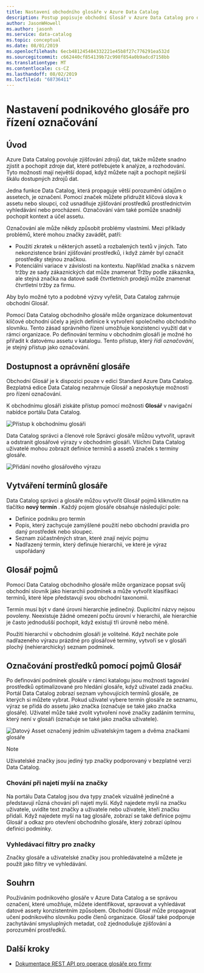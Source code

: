 ```yaml
---
title: Nastavení obchodního glosáře v Azure Data Catalog
description: Postup popisuje obchodní Glosář v Azure Data Catalog pro definování a použití společného slovníku podnikání k označení registrovaných datových assetů.
author: JasonWHowell
ms.author: jasonh
ms.service: data-catalog
ms.topic: conceptual
ms.date: 08/01/2019
ms.openlocfilehash: 6ecb481245484332221e45b8f27c776291ea532d
ms.sourcegitcommit: c662440cf854139b72c998f854a0b9adcd7158bb
ms.translationtype: MT
ms.contentlocale: cs-CZ
ms.lasthandoff: 08/02/2019
ms.locfileid: "68736411"
---
```

# <a name="set-up-the-business-glossary-for-governed-tagging"></a>Nastavení podnikového glosáře pro řízení označování

## <a name="introduction"></a>Úvod

Azure Data Catalog povoluje zjišťování zdrojů dat, takže můžete snadno zjistit a pochopit zdroje dat, které potřebujete k analýze, a rozhodování. Tyto možnosti mají největší dopad, když můžete najít a pochopit nejširší škálu dostupných zdrojů dat.

Jedna funkce Data Catalog, která propaguje větší porozumění údajům o assetech, je označení. Pomocí značek můžete přidružit klíčová slova k assetu nebo sloupci, což usnadňuje zjišťování prostředků prostřednictvím vyhledávání nebo procházení. Označování vám také pomůže snadněji pochopit kontext a účel assetu.

Označování ale může někdy způsobit problémy vlastními. Mezi příklady problémů, které mohou značky zavádět, patří:

* Použití zkratek u některých assetů a rozbalených textů v jiných. Tato nekonzistence brání zjišťování prostředků, i když záměr byl označit prostředky stejnou značkou.
* Potenciální variace v závislosti na kontextu. Například značka s názvem tržby ze sady zákaznických dat může znamenat Tržby podle zákazníka, ale stejná značka na datové sadě čtvrtletních prodejů může znamenat čtvrtletní tržby za firmu.  

Aby bylo možné tyto a podobné výzvy vyřešit, Data Catalog zahrnuje obchodní Glosář.

Pomocí Data Catalog obchodního glosáře může organizace dokumentovat klíčové obchodní účely a jejich definice k vytvoření společného obchodního slovníku. Tento zásad správného řízení umožňuje konzistenci využití dat v rámci organizace. Po definování termínu v obchodním glosáři je možné ho přiřadit k datovému assetu v katalogu. Tento přístup, který *řídí označování*, je stejný přístup jako označování.

## <a name="glossary-availability-and-privileges"></a>Dostupnost a oprávnění glosáře

Obchodní Glosář je k dispozici pouze v edici Standard Azure Data Catalog. Bezplatná edice Data Catalog nezahrnuje Glosář a neposkytuje možnosti pro řízení označování.

K obchodnímu glosáři získáte přístup pomocí možnosti **Glosář** v navigační nabídce portálu Data Catalog.  

![Přístup k obchodnímu glosáři](./media/data-catalog-how-to-business-glossary/01-portal-menu.png)

Data Catalog správci a členové role Správci glosáře můžou vytvořit, upravit a odstranit glosářové výrazy v obchodním glosáři. Všichni Data Catalog uživatelé mohou zobrazit definice termínů a assetů značek s termíny glosáře.

![Přidání nového glosářového výrazu](./media/data-catalog-how-to-business-glossary/02-new-term.png)

## <a name="creating-glossary-terms"></a>Vytváření termínů glosáře

Data Catalog správci a glosáře můžou vytvořit Glosář pojmů kliknutím na tlačítko **nový termín** . Každý pojem glosáře obsahuje následující pole:

* Definice podniku pro termín
* Popis, který zachycuje zamýšlené použití nebo obchodní pravidla pro daný prostředek nebo sloupec.
* Seznam zúčastněných stran, které znají nejvíc pojmu
* Nadřazený termín, který definuje hierarchii, ve které je výraz uspořádaný

## <a name="glossary-term-hierarchies"></a>Glosář pojmů

Pomocí Data Catalog obchodního glosáře může organizace popsat svůj obchodní slovník jako hierarchii podmínek a může vytvořit klasifikaci termínů, které lépe představují svou obchodní taxonomii.

Termín musí být v dané úrovni hierarchie jedinečný. Duplicitní názvy nejsou povoleny. Neexistuje žádné omezení počtu úrovní v hierarchii, ale hierarchie je často jednodušší pochopit, když existují tři úrovně nebo méně.

Použití hierarchií v obchodním glosáři je volitelné. Když necháte pole nadřazeného výrazu prázdné pro glosářové termíny, vytvoří se v glosáři plochý (nehierarchicky) seznam podmínek.  

## <a name="tagging-assets-with-glossary-terms"></a>Označování prostředků pomocí pojmů Glosář

Po definování podmínek glosáře v rámci katalogu jsou možnosti tagování prostředků optimalizované pro hledání glosáře, když uživatel zadá značku. Portál Data Catalog zobrazí seznam vyhovujících termínů glosáře, ze kterých si můžete vybrat. Pokud uživatel vybere termín glosáře ze seznamu, výraz se přidá do assetu jako značka (označuje se také jako značka glosáře). Uživatel může také zvolit vytvoření nové značky zadáním termínu, který není v glosáři (označuje se také jako značka uživatele).

![Datový Asset označený jedním uživatelským tagem a dvěma značkami glosáře](./media/data-catalog-how-to-business-glossary/03-tagged-asset.png)

> [!NOTE]
> Uživatelské značky jsou jediný typ značky podporovaný v bezplatné verzi Data Catalog.

### <a name="hover-behavior-on-tags"></a>Chování při najetí myší na značky

Na portálu Data Catalog jsou dva typy značek vizuálně jedinečné a představují různá chování při najetí myší. Když najedete myší na značku uživatele, uvidíte text značky a uživatele nebo uživatele, kteří značku přidali. Když najedete myší na tag glosáře, zobrazí se také definice pojmu Glosář a odkaz pro otevření obchodního glosáře, který zobrazí úplnou definici podmínky.

### <a name="search-filters-for-tags"></a>Vyhledávací filtry pro značky

Značky glosáře a uživatelské značky jsou prohledávatelné a můžete je použít jako filtry ve vyhledávání.

## <a name="summary"></a>Souhrn

Používáním podnikového glosáře v Azure Data Catalog a se správou označení, které umožňuje, můžete identifikovat, spravovat a vyhledávat datové assety konzistentním způsobem. Obchodní Glosář může propagovat učení podnikového slovníku podle členů organizace. Glosář také podporuje zachytávání smysluplných metadat, což zjednodušuje zjišťování a porozumění prostředků.

## <a name="next-steps"></a>Další kroky

* [Dokumentace REST API pro operace glosáře pro firmy](/rest/api/datacatalog/data-catalog-glossary)
